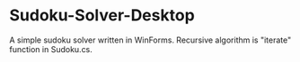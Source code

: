 # Sudoku-Solver-Desktop
A simple sudoku solver written in WinForms.
Recursive algorithm is "iterate" function in Sudoku.cs.
